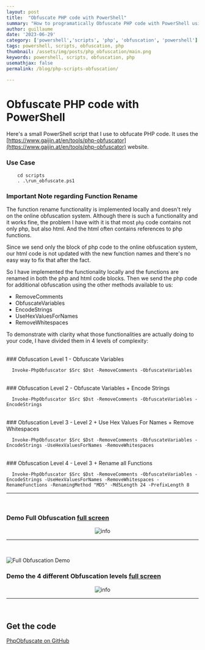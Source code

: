 ```yaml
---
layout: post
title:  "Obfuscate PHP code with PowerShell"
summary: "How to programatically Obfuscate PHP code with PowerShell using the website [https://www.gaijin.at/en/tools/php-obfuscator](https://www.gaijin.at/en/tools/php-obfuscator)"
author: guillaume
date: '2023-06-29'
category: ['powershell','scripts', 'php', 'obfuscation', 'powershell']
tags: powershell, scripts, obfuscation, php
thumbnail: /assets/img/posts/php_obfuscation/main.png
keywords: powershell, scripts, obfuscation, php
usemathjax: false
permalink: /blog/php-scripts-obfuscation/

---
```

# Obfuscate PHP code with PowerShell

Here's a small PowerShell script that I use to obfucate PHP code. It uses the [https://www.gaijin.at/en/tools/php-obfuscator](https://www.gaijin.at/en/tools/php-obfuscator) website.

### Use Case
```
    cd scripts
    . .\run_obfuscate.ps1
```


### Important Note regarding Function Rename

The function rename functionality is implemented locally and doesn't rely on the online obfuscation system. Although there is such a functionality and it works fine, the problem I have with it is that most ```php``` code contains not only php, but also html. And the html often contains references to php functions.

Since we send only the block of php code to the online obfuscation system, our html code is not updated with the new function names and there's no easy way to fix that after the fact.

So I have implemented the functionality locally and the functions are renamed in both the php and html code blocks. Then we send the php code for additional obfuscation using the other methods available to us:

- RemoveComments 
- ObfuscateVariables 
- EncodeStrings 
- UseHexValuesForNames 
- RemoveWhitespaces


To demonstrate with clarity what those functionalities are actually doing to your code, I have divided them in 4 levels of complexity:

<br>
### Obfuscation Level 1 - Obfuscate Variables


```
  Invoke-PhpObfuscator $Src $Dst -RemoveComments -ObfuscateVariables 
```

<br>
### Obfuscation Level 2 - Obfuscate Variables + Encode Strings

```
  Invoke-PhpObfuscator $Src $Dst -RemoveComments -ObfuscateVariables -EncodeStrings 
```

<br>
### Obfuscation Level 3 - Level 2 + Use Hex Values For Names + Remove Whitespaces

```
  Invoke-PhpObfuscator $Src $Dst -RemoveComments -ObfuscateVariables -EncodeStrings -UseHexValuesForNames -RemoveWhitespaces
```

<br>
### Obfuscation Level 4 - Level 3 + Rename all Functions

```
  Invoke-PhpObfuscator $Src $Dst -RemoveComments -ObfuscateVariables -EncodeStrings -UseHexValuesForNames -RemoveWhitespaces -RenameFunctions -RenamingMethod "MD5" -Md5Length 24 -PrefixLength 8
```


---------------------------------------------------------------------------------------------------------

<br>

### Demo Full Obfuscation [full screen](https://github.com/arsscriptum/PowerShell.Public.Sandbox/blob/master/PhpObfuscate/gif/demo_full.gif)

<center>
<img src="https://arsscriptum.github.io/assets/img/posts/php_obfuscation/demo_full.gif" alt="info" style="max-width: 70%;" />
</center>

---------------------------------------------------------------------------------------------------------

<br>

![Full Obfuscation Demo]()


### Demo the 4 different Obfuscation levels [full screen](https://github.com/arsscriptum/PowerShell.Public.Sandbox/blob/master/PhpObfuscate/gif/demo_4levels.gif)


<center>
<img src="https://arsscriptum.github.io/assets/img/posts/php_obfuscation/demo_4levels.gif" alt="info" style="max-width: 70%;" />
</center>

---------------------------------------------------------------------------------------------------------

<br>

## Get the code 

[PhpObfuscate on GitHub](https://github.com/arsscriptum/PowerShell.Public.Sandbox/tree/master/PhpObfuscate)

